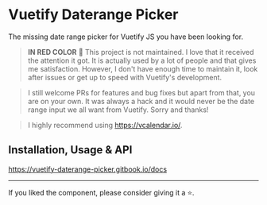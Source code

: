 # Vuetify Daterange Picker

The missing date range picker for Vuetify JS you have been looking for.

> **IN RED COLOR** 🚨 This project is not maintained. I love that it received the attention it got. It is actually used by a lot of people and that gives me satisfaction. However, I don't have enough time to maintain it, look after issues or get up to speed with Vuetify's development. 

> I still welcome PRs for features and bug fixes but apart from that, you are on your own. It was always a hack and it would never be the date range input we all want from Vuetify. Sorry and thanks! 

> I highly recommend using https://vcalendar.io/.

## Installation, Usage & API

https://vuetify-daterange-picker.gitbook.io/docs

---

If you liked the component, please consider giving it a ⭐️.
